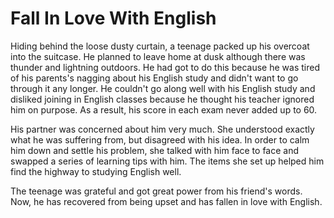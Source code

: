 # Fall In Love With English

Hiding behind the loose dusty curtain, a teenage packed up his overcoat into the suitcase. He planned to leave home at dusk although there was thunder and lightning outdoors. He had got to do this because he was tired of his parents's nagging about his English study and didn't want to go through it any longer. He couldn't go along well with his English study and disliked joining in English classes because he thought his teacher ignored him on purpose. As a result, his score in each exam never added up to 60. 

His partner was concerned about him very much. She understood exactly what he was suffering from, but disagreed with his idea. In order to calm him down and settle his problem, she talked with him face to face and swapped a series of learning tips with him. The items she set up helped him find the highway to studying English well.

The teenage was grateful and got great power from his friend's words. Now, he has recovered from being upset and has fallen in love with English.